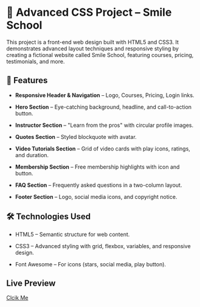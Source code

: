 # 🎨 Advanced CSS Project – Smile School

This project is a front-end web design built with HTML5 and CSS3.
It demonstrates advanced layout techniques and responsive styling by creating a fictional website called Smile School, featuring courses, pricing, testimonials, and more.

## 📌 Features

- **Responsive Header & Navigation** – Logo, Courses, Pricing, Login links.

- **Hero Section** – Eye-catching background, headline, and call-to-action button.

- **Instructor Section** – "Learn from the pros" with circular profile images.

- **Quotes Section** – Styled blockquote with avatar.

- **Video Tutorials Section** – Grid of video cards with play icons, ratings, and duration.

- **Membership Section** – Free membership highlights with icon and button.

- **FAQ Section** – Frequently asked questions in a two-column layout.

- **Footer Section** – Logo, social media icons, and copyright notice.

## 🛠️ Technologies Used

- HTML5 – Semantic structure for web content.

- CSS3 – Advanced styling with grid, flexbox, variables, and responsive design.

- Font Awesome – For icons (stars, social media, play button).

## Live Preview

<a href="https://adepegba1.github.io/alx_html_css/css_advanced/index.html">Clcik Me</a>
